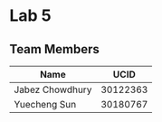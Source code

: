# Lab 5

## Team Members
| Name       |UCID               |
|-------------|--------------|
| Jabez Chowdhury | 30122363  |
| Yuecheng Sun |30180767 |